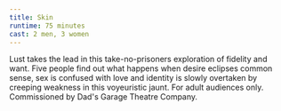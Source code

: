 ```yaml
---
title: Skin
runtime: 75 minutes
cast: 2 men, 3 women
---
```

Lust takes the lead in this take-no-prisoners exploration of fidelity and want. Five people find out what happens when desire eclipses common sense, sex is confused with love and identity is slowly overtaken by creeping weakness in this voyeuristic jaunt. For adult audiences only. Commissioned by Dad's Garage Theatre Company.
